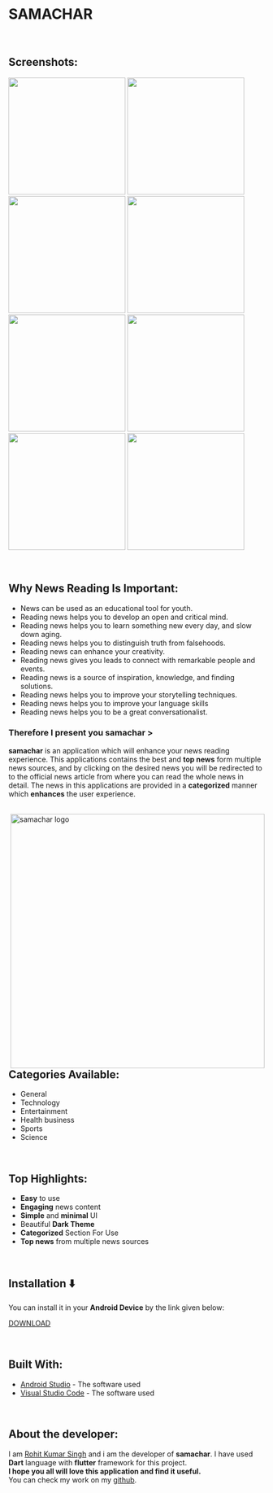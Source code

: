 # SAMACHAR

<br>

## Screenshots:

<p float="left">
  <img src="https://raw.githubusercontent.com/rohitsinghkcodes/RESOURCES/master/samachar/samachar%20images/img1.jpg" width="230" />
  <img src="https://raw.githubusercontent.com/rohitsinghkcodes/RESOURCES/master/samachar/samachar%20images/img2.jpg" width="230" /> 
  <img src="https://raw.githubusercontent.com/rohitsinghkcodes/RESOURCES/master/samachar/samachar%20images/img3.jpg" width="230" />
  <img src="https://raw.githubusercontent.com/rohitsinghkcodes/RESOURCES/master/samachar/samachar%20images/img4.jpg" width="230" />
  <img src="https://raw.githubusercontent.com/rohitsinghkcodes/RESOURCES/master/samachar/samachar%20images/img5.jpg" width="230" />
  <img src="https://raw.githubusercontent.com/rohitsinghkcodes/RESOURCES/master/samachar/samachar%20images/img6.jpg" width="230" /> 
  <img src="https://raw.githubusercontent.com/rohitsinghkcodes/RESOURCES/master/samachar/samachar%20images/img7.jpg" width="230" />
  <img src="https://raw.githubusercontent.com/rohitsinghkcodes/RESOURCES/master/samachar/samachar%20images/img8.jpg" width="230" />
</p>

<br>

## Why News Reading Is Important:

* News can be used as an educational tool for youth.
* Reading news helps you to develop an open and critical mind.
* Reading news helps you to learn something new every day, and slow down aging.
* Reading news helps you to distinguish truth from falsehoods.
* Reading news can enhance your creativity.
* Reading news gives you leads to connect with remarkable people and events.
* Reading news is a source of inspiration, knowledge, and finding solutions.
* Reading news helps you to improve your storytelling techniques.
* Reading news helps you to improve your language skills
* Reading news helps you to be a great conversationalist.

 ### Therefore I present you samachar >
 
 **samachar** is an application which will enhance your news reading experience.
This applications contains the best and **top news** form multiple news sources, and by clicking on the desired news you will be redirected to to the official news article from where you can read the whole news in detail.
The news in this applications are provided in a **categorized** manner which **enhances** the user experience.

<br>
 <img align="right" alt="samachar logo" src="https://github.com/rohitsinghkcodes/RESOURCES/blob/master/samachar/samachar_logo_4mb.png" width="500" height="500"/>

 
## Categories Available:

* General
* Technology
* Entertainment
* Health business
* Sports
* Science

<br>

## Top Highlights:

* **Easy** to use
* **Engaging** news content
* **Simple** and **minimal** UI
* Beautiful **Dark Theme**
* **Categorized** Section For Use
* **Top news** from multiple news sources

<br>

## Installation :arrow_down:
You can install it in your **Android Device**  by the link given below: 

[DOWNLOAD](https://github.com/rohitsinghkcodes/RESOURCES/raw/master/samachar/apk/samachar_1.2.0.apk)

<br>

## Built With:

* [Android Studio](https://developer.android.com/studio) - The software used
* [Visual Studio Code](https://code.visualstudio.com/) - The software used

<br>

## About the developer:

I am [Rohit Kumar Singh](https://rohitsinghkcodes.github.io/portfolio/) and i am the developer of **samachar**.
I have used **Dart** language with **flutter** framework for this project.  
**I hope you all will love this application and find it useful.**  
You can check my work on my [github](https://github.com/rohitsinghkcodes).

